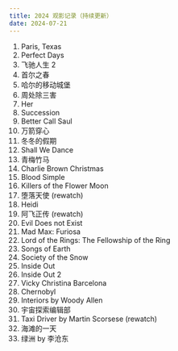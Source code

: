 ```yaml
---
title: 2024 观影记录（持续更新）
date: 2024-07-21
---
```


1. Paris, Texas
2. Perfect Days
3. 飞驰人生 2
4. 首尔之春
5. 哈尔的移动城堡
6. 周处除三害
7. Her
8. Succession
9. Better Call Saul
10. 万箭穿心
11. 冬冬的假期
12. Shall We Dance
13. 青梅竹马
14. Charlie Brown Christmas
15. Blood Simple
16. Killers of the Flower Moon
17. 堕落天使 (rewatch)
18. Heidi
19. 阿飞正传 (rewatch)
20. Evil Does not Exist
21. Mad Max: Furiosa
22. Lord of the Rings: The Fellowship of the Ring
23. Songs of Earth
24. Society of the Snow
25. Inside Out
26. Inside Out 2
27. Vicky Christina Barcelona
28. Chernobyl
29. Interiors by Woody Allen
30. 宇宙探索编辑部
31. Taxi Driver by Martin Scorsese (rewatch)
32. 海滩的一天
33. 绿洲 by 李沧东
